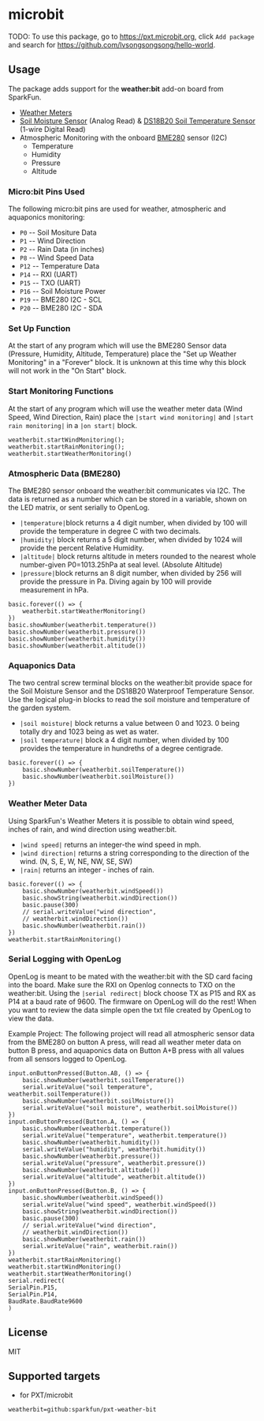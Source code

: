 # microbit

TODO: To use this package, go to https://pxt.microbit.org, click ``Add package`` and search for https://github.com/lvsongsongsong/hello-world.

## Usage

The package adds support for the **weather:bit** add-on board from SparkFun.

* [Weather Meters](https://www.sparkfun.com/products/8942)
* [Soil Moisture Sensor](https://www.sparkfun.com/products/13322) (Analog Read) & [DS18B20 Soil Temperature Sensor](https://www.sparkfun.com/products/11050) (1-wire Digital Read)
* Atmospheric Monitoring with the onboard [BME280](https://cdn.sparkfun.com/assets/learn_tutorials/4/1/9/BST-BME280_DS001-10.pdf) sensor (I2C)
	* Temperature
	* Humidity
	* Pressure
	* Altitude	

### Micro:bit Pins Used 

The following micro:bit pins are used for weather, atmospheric and aquaponics monitoring:  

* ``P0`` -- Soil Mositure Data 
* ``P1`` -- Wind Direction 
* ``P2`` -- Rain Data (in inches)
* ``P8`` -- Wind Speed Data 
* ``P12`` -- Temperature Data 
* ``P14`` -- RXI (UART)
* ``P15`` -- TXO (UART)
* ``P16`` -- Soil Moisture Power 
* ``P19`` -- BME280 I2C - SCL
* ``P20`` -- BME280 I2C - SDA 

### Set Up Function
At the start of any program which will use the BME280 Sensor data (Pressure, Humidity, Altitude, Temperature) place the "Set up Weather Monitoring" in a "Forever" block. 
It is unknown at this time why this block will not work in the "On Start" block. 

### Start Monitoring Functions 

At the start of any program which will use the 
weather meter data (Wind Speed, Wind Direction, Rain) 
place the ``|start wind monitoring|`` and ``|start rain monitoring|`` 
in a ``|on start|`` block. 

```blocks
weatherbit.startWindMonitoring();
weatherbit.startRainMonitoring();
weatherbit.startWeatherMonitoring()
```

### Atmospheric Data (BME280)

The BME280 sensor onboard the weather:bit communicates via I2C. The data is returned as a number which can be stored in a variable, shown on the LED matrix, or sent serially to OpenLog. 
* ``|temperature|``block returns a 4 digit number, when divided by 100 will provide the temperature in degree C with two decimals.
* ``|humidity|`` block returns a 5 digit number, when divided by 1024 will provide the percent Relative Humidity.
* ``|altitude|`` block returns altitude in meters rounded to the nearest whole number-given P0=1013.25hPa at seal level. (Absolute Altitude)
* ``|pressure|``block returns an 8 digit number, when divided by 256 will provide the pressure in Pa. Diving again by 100 will provide measurement in hPa.


```blocks
basic.forever(() => {
    weatherbit.startWeatherMonitoring()
})
basic.showNumber(weatherbit.temperature())
basic.showNumber(weatherbit.pressure())
basic.showNumber(weatherbit.humidity())
basic.showNumber(weatherbit.altitude())

```

### Aquaponics Data 

The two central screw terminal blocks on the weather:bit provide space for the Soil Moisture Sensor and the DS18B20 Waterproof Temperature Sensor. Use the logical plug-in blocks to read 
the soil moisture and temperature of the garden system.
* ``|soil moisture|`` block returns a value between 0 and 1023. 0 being totally dry and 1023 being as wet as water. 
* ``|soil temperature|`` block a 4 digit number, when divided by 100 provides the temperature in hundreths of a degree centigrade. 

```blocks
basic.forever(() => {
    basic.showNumber(weatherbit.soilTemperature())
    basic.showNumber(weatherbit.soilMoisture())
})
```

### Weather Meter Data

Using SparkFun's Weather Meters it is possible to obtain wind speed, inches of rain, and wind direction using weather:bit. 
* ``|wind speed|`` returns an integer-the wind speed in mph.
* ``|wind direction|`` returns a string corresponding to the direction of the wind. (N, S, E, W, NE, NW, SE, SW)
* ``|rain|`` returns an integer - inches of rain.

```blocks
basic.forever(() => {
    basic.showNumber(weatherbit.windSpeed())
    basic.showString(weatherbit.windDirection())
    basic.pause(300)
    // serial.writeValue("wind direction",
    // weatherbit.windDirection())
    basic.showNumber(weatherbit.rain())
})
weatherbit.startRainMonitoring()
```

### Serial Logging with OpenLog

OpenLog is meant to be mated with the weather:bit with the SD card facing into the board. Make sure the RXI on Openlog connects to TXO on the weather:bit. 
Using the ``|serial redirect|`` block
choose TX as P15 and RX as P14 at a baud rate of 9600. 
The firmware on OpenLog will do the rest! 
When you want to review the data simple open the txt file created by OpenLog to view the data. 

Example Project:
The following project will read all atmospheric sensor data from the BME280 on button A press, will read all weather meter data on button B press, and aquaponics data on Button A+B press 
with all values from all sensors logged to OpenLog. 

```blocks
input.onButtonPressed(Button.AB, () => {
    basic.showNumber(weatherbit.soilTemperature())
    serial.writeValue("soil temperature", weatherbit.soilTemperature())
    basic.showNumber(weatherbit.soilMoisture())
    serial.writeValue("soil moisture", weatherbit.soilMoisture())
})
input.onButtonPressed(Button.A, () => {
    basic.showNumber(weatherbit.temperature())
    serial.writeValue("temperature", weatherbit.temperature())
    basic.showNumber(weatherbit.humidity())
    serial.writeValue("humidity", weatherbit.humidity())
    basic.showNumber(weatherbit.pressure())
    serial.writeValue("pressure", weatherbit.pressure())
    basic.showNumber(weatherbit.altitude())
    serial.writeValue("altitude", weatherbit.altitude())
})
input.onButtonPressed(Button.B, () => {
    basic.showNumber(weatherbit.windSpeed())
    serial.writeValue("wind speed", weatherbit.windSpeed())
    basic.showString(weatherbit.windDirection())
    basic.pause(300)
    // serial.writeValue("wind direction",
    // weatherbit.windDirection())
    basic.showNumber(weatherbit.rain())
    serial.writeValue("rain", weatherbit.rain())
})
weatherbit.startRainMonitoring()
weatherbit.startWindMonitoring()
weatherbit.startWeatherMonitoring()
serial.redirect(
SerialPin.P15,
SerialPin.P14,
BaudRate.BaudRate9600
)
```

## License

MIT

## Supported targets

* for PXT/microbit

```package
weatherbit=github:sparkfun/pxt-weather-bit
```
